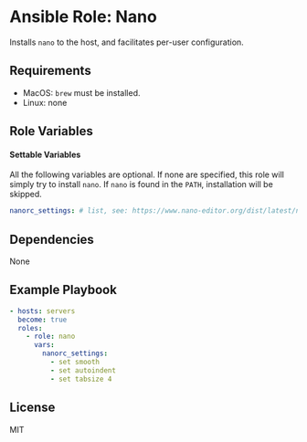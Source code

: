 # Ansible Role: Nano

Installs `nano` to the host, and facilitates per-user configuration.

## Requirements

- MacOS: `brew` must be installed.
- Linux: none

## Role Variables

#### Settable Variables

All the following variables are optional.  If none are specified, this role will simply try to install `nano`. If `nano` is found in the `PATH`, installation will be skipped.

```yaml
nanorc_settings: # list, see: https://www.nano-editor.org/dist/latest/nanorc.5.html
```

## Dependencies

None

## Example Playbook
```yaml
- hosts: servers
  become: true
  roles:
    - role: nano
      vars:
        nanorc_settings:
          - set smooth
          - set autoindent
          - set tabsize 4
```

## License

MIT
